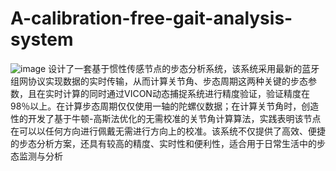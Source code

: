 # A-calibration-free-gait-analysis-system
![image](https://github.com/user-attachments/assets/fb7ae054-68f1-4408-aa6a-34d0d2a08ec0)
设计了一套基于惯性传感节点的步态分析系统，该系统采用最新的蓝牙组网协议实现数据的实时传输，从而计算关节角、步态周期这两种关键的步态参数，且在实时计算的同时通过VICON动态捕捉系统进行精度验证，验证精度在98％以上。在计算步态周期仅仅使用一轴的陀螺仪数据；在计算关节角时，创造性的开发了基于牛顿-高斯法优化的无需校准的关节角计算算法，实践表明该节点在可以以任何方向进行佩戴无需进行方向上的校准。该系统不仅提供了高效、便捷的步态分析方案，还具有较高的精度、实时性和便利性，适合用于日常生活中的步态监测与分析
